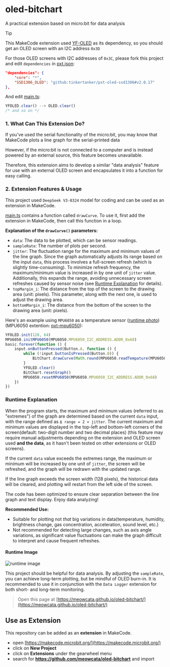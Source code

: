# oled-bitchart
A practical extension based on micro:bit for data analysis  

> [!TIP]
> This MakeCode extension used [YF-OLED](https://github.com/YFROBOT-TM/pxt-yfrobot-oled) as its dependency, so you should get an OLED screen with an I2C address `0x3D`

For those OLED screens with I2C addresses of `0x3C`, please fork this project and edit `dependencies` in [pxt.json](https://github.com/MeowCata/oled-bitchart/blob/master/pxt.json):
```json
"dependencies": {
    "core": "*",
    "SSD1306_OLED": "github:tinkertanker/pxt-oled-ssd1306#v2.0.17"
},
```
And edit [main.ts](https://github.com/MeowCata/oled-bitchart/blob/master/main.ts):
```typescript
YFOLED.clear() --> OLED.clear()
/* and so on */
```

### 1. What Can This Extension Do?  

If you've used the serial functionality of the micro:bit, you may know that MakeCode plots a line graph for the serial-printed data 
 
However, if the micro:bit is not connected to a computer and is instead powered by an external source, this feature becomes unavailable.  

Therefore, this extension aims to develop a similar "data analysis" feature for use with an external OLED screen and encapsulates it into a function for easy calling.  

### 2. Extension Features & Usage  

This project used `DeepSeek V3-0324` model for coding and can be used as an extension in MakeCode.

[main.ts](https://github.com/MeowCata/OLED-BitChart/blob/main/main.ts) contains a function called `drawCurve`. To use it, first add the extension in MakeCode, then call this function in a loop.  

**Explanation of the `drawCurve()` parameters:**  
* `data`: The data to be plotted, which can be sensor readings.  
* `sampleRate`: The number of plots per second.  
* `jitter`: The fluctuation range for the maximum and minimum values of the line graph. Since the graph automatically adjusts its range based on the input `data`, this process involves a full-screen refresh (which is slightly time-consuming). To minimize refresh frequency, the maximum/minimum value is increased in by one unit of `jitter` value. Additionally, this expands the range, avoiding unnecessary screen refreshes caused by sensor noise (see [Runtime Explanation](#runtime-explanation) for details).
* `topMargin_i`: The distance from the top of the screen to the drawing area (unit: pixels). This parameter, along with the next one, is used to adjust the drawing area.
* `bottomMargin_i`: The distance from the bottom of the screen to the drawing area (unit: pixels).

Here's an example using `MPU6050` as a temperature sensor ([runtime photo](https://github.com/MeowCata/oled-bitchart#runtime-image)) (MPU6050 extention: [pxt-mpu6050](https://github.com/zuoyu2014/pxt-mpu6050)):  
```typescript
YFOLED.init(128, 64)
MPU6050.initMPU6050(MPU6050.MPU6050_I2C_ADDRESS.ADDR_0x68)
basic.forever(function () {
    input.onButtonPressed(Button.A, function () {
        while (!input.buttonIsPressed(Button.B)) {
            BitChart.drawCurve(Math.round(MPU6050.readTempature(MPU6050.MPU6050_I2C_ADDRESS.ADDR_0x68)*100)/100, 5, 0.3, 9, 9) //two-digit number and two decimal places---recommended
        }
        YFOLED.clear()
        BitChart.resetGraph()
        MPU6050.resetMPU6050(MPU6050.MPU6050_I2C_ADDRESS.ADDR_0x68)
    })
})


```  

### Runtime Explanation  

When the program starts, the maximum and minimum values (referred to as "extremes") of the graph are determined based on the current `data` input, with the range defined as `Δ range = 2 × jitter`. The current maximum and minimum values are displayed in the top-left and bottom-left corners of the screen(default: two-digit number and two decimal places) (this feature may require manual adjustments depending on the extension and OLED screen used **and the data**, as it hasn't been tested on other extensions or OLED screens).  

If the current `data` value exceeds the extremes range, the maximum or minimum will be increased by one unit of `jitter`, the screen will be refreshed, and the graph will be redrawn with the updated range.  

If the line graph exceeds the screen width (128 pixels), the historical data will be cleared, and plotting will restart from the left side of the screen.  

The code has been optimized to ensure clear separation between the line graph and text display. Enjoy data analyzing!

**Recommended Use:**  
- Suitable for plotting not *that* big variations in data(temperature, humidity, brightness change, gas concentration, acceleration, sound level, etc.)  
- Not recommended for detecting large changes, such as axis angle variations, as significant value fluctuations can make the graph difficult to interpret and cause frequent refreshes.  

#### Runtime Image
![runtime image](https://github.com/user-attachments/assets/e69214db-1130-4e20-8a17-336b99b9dda4)

This project should be helpful for data analysis. By adjusting the `sampleRate`, you can achieve long-term plotting, but be mindful of OLED burn-in. It is recommended to use it in conjunction with the `Data Logger` extension for both short- and long-term monitoring.


> Open this page at [https://meowcata.github.io/oled-bitchart/](https://meowcata.github.io/oled-bitchart/)

## Use as Extension

This repository can be added as an **extension** in MakeCode.

* open [https://makecode.microbit.org/](https://makecode.microbit.org/)
* click on **New Project**
* click on **Extensions** under the gearwheel menu
* search for **https://github.com/meowcata/oled-bitchart** and import
